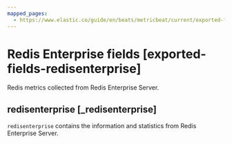 ```yaml
---
mapped_pages:
  - https://www.elastic.co/guide/en/beats/metricbeat/current/exported-fields-redisenterprise.html
---
```


# Redis Enterprise fields [exported-fields-redisenterprise]

Redis metrics collected from Redis Enterprise Server.


## redisenterprise [_redisenterprise]

`redisenterprise` contains the information and statistics from Redis Enterprise Server.

